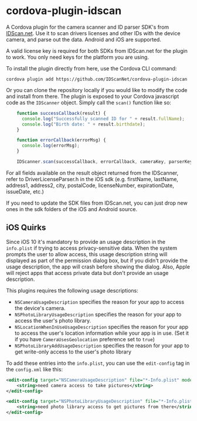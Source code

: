 # cordova-plugin-idscan
A Cordova plugin for the camera scanner and ID parser SDK's from [IDScan.net](http://IDScan.net). Use it to scan drivers licenses and other IDs with the device camera, and parse out the data. Android and iOS are supported.

A valid license key is required for both SDKs from IDScan.net for the plugin to work. You only need keys for the platform you are using.

To install the plugin directly from here, use the Cordova CLI command:

    cordova plugin add https://github.com/IDScanNet/cordova-plugin-idscan

Or you can clone the repository locally if you would like to modify the code and install from there. The plugin is exposed to your Cordova javascript code as the `IDScanner` object. Simply call the `scan()` function like so:
```javascript
    function successCallback(result) {
      console.log("Successfully scanned ID for " + result.fullName);
      console.log("Birth date: " + result.birthdate);
    }

    function errorCallback(errorMsg) {
      console.log(errorMsg);
    }

    IDScanner.scan(successCallback, errorCallback, cameraKey, parserKey);
```
For all fields available on the result object returned from the IDScanner, refer to DriverLicenseParser.h in the iOS sdk (e.g. firstName, lastName, address1, address2, city, postalCode, licenseNumber, expirationDate, issueDate, etc.)
    
If you need to update the SDK files from IDScan.net, you can just drop new ones in the sdk folders of the iOS and Android source.


## iOS Quirks

Since iOS 10 it's mandatory to provide an usage description in the `info.plist` if trying to access privacy-sensitive data. When the system prompts the user to allow access, this usage description string will displayed as part of the permission dialog box, but if you didn't provide the usage description, the app will crash before showing the dialog. Also, Apple will reject apps that access private data but don't provide an usage description.

This plugins requires the following usage descriptions:

- `NSCameraUsageDescription` specifies the reason for your app to access the device's camera.
- `NSPhotoLibraryUsageDescription` specifies the reason for your app to access the user's photo library.
- `NSLocationWhenInUseUsageDescription` specifies the reason for your app to access the user's location information while your app is in use. (Set it if you have `CameraUsesGeolocation` preference set to `true`)
- `NSPhotoLibraryAddUsageDescription` specifies the reason for your app to get write-only access to the user's photo library

To add these entries into the `info.plist`, you can use the `edit-config` tag in the `config.xml` like this:

```xml
<edit-config target="NSCameraUsageDescription" file="*-Info.plist" mode="merge">
    <string>need camera access to take pictures</string>
</edit-config>
```

```xml
<edit-config target="NSPhotoLibraryUsageDescription" file="*-Info.plist" mode="merge">
    <string>need photo library access to get pictures from there</string>
</edit-config>
```